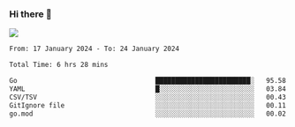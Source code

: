 ### Hi there 👋️

![](https://komarev.com/ghpvc/?username=Loner1024)

<!--START_SECTION:waka-->

```txt
From: 17 January 2024 - To: 24 January 2024

Total Time: 6 hrs 28 mins

Go                                   ████████████████████████░   95.58 %
YAML                                 █░░░░░░░░░░░░░░░░░░░░░░░░   03.84 %
CSV/TSV                              ░░░░░░░░░░░░░░░░░░░░░░░░░   00.43 %
GitIgnore file                       ░░░░░░░░░░░░░░░░░░░░░░░░░   00.11 %
go.mod                               ░░░░░░░░░░░░░░░░░░░░░░░░░   00.02 %
```

<!--END_SECTION:waka-->



